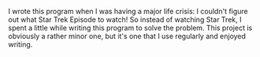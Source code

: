 I wrote this program when I was having a major life crisis: I couldn't figure out what Star Trek Episode to watch! 
So instead of watching Star Trek, I spent a little while writing this program to solve the problem.
This project is obviously a rather minor one, but it's one that I use regularly and enjoyed writing.
